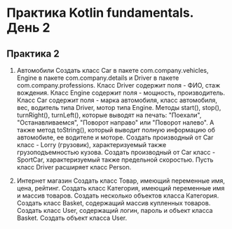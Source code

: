 # Практика Kotlin fundamentals. День 2
## Практика 2

1.	Автомобили
Создать класс Car в пакете com.company.vehicles, Engine в пакете com.company.details и Driver в пакете com.company.professions.
Класс Driver содержит поля - ФИО, стаж вождения.
Класс Engine содержит поля - мощность, производитель.
Класс Car содержит поля - марка автомобиля, класс автомобиля, вес, водитель типа Driver, мотор типа Engine. Методы start(), stop(), turnRight(), turnLeft(), которые выводят на печать: "Поехали", "Останавливаемся", "Поворот направо" или "Поворот налево". А также метод toString(), который выводит полную информацию об автомобиле, ее водителе и моторе. 
Создать производный от Car класс  - Lorry (грузовик), характеризуемый также грузоподъемностью кузова.
Создать производный от Car класс - SportCar, характеризуемый также предельной скоростью.
Пусть класс Driver расширяет класс Person.
 
2. Интернет магазин
Создать класс Товар, имеющий переменные имя, цена, рейтинг. 
Создать класс Категория, имеющий переменные имя и массив товаров. Создать несколько объектов класса Категория. 
Создать класс Basket, содержащий массив купленных товаров. 
Создать класс User, содержащий логин, пароль и объект класса Basket. Создать объект класса User.
